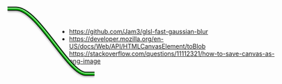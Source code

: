 
* https://github.com/Jam3/glsl-fast-gaussian-blur
* https://developer.mozilla.org/en-US/docs/Web/API/HTMLCanvasElement/toBlob
* https://stackoverflow.com/questions/11112321/how-to-save-canvas-as-png-image

<aside id="tool-palette">
</aside>
<aside id="inspector">
  <section class="property-editor"></section>
  <section class="preview">&nbsp;</section>
</aside>
<section id="graph">
  <div class="arcs">
    <svg
        className="connector"
        ref="overlay"
        width="200"
        height="200"
        viewBox="0 0 200 200"
        xmlns="http://www.w3.org/2000/svg"
        version="1.1"
        style="position: absolute; left: 110px; top: 10px;">
        <defs>
          <filter id="highlight">
            <feGaussianBlur in="SourceGraphic" stdDeviation=".5" />
            <feOffset dx="0" dy="-1.5" />
            <feComponentTransfer>
              <feFuncA type="linear" slope="0.6"/>
            </feComponentTransfer>
          </filter>
          <filter id="dropShadow">
            <feGaussianBlur in="SourceAlpha" stdDeviation="2" />
            <feComponentTransfer>
              <feFuncA type="linear" slope="0.4"/>
            </feComponentTransfer>
            <feOffset dx="0" dy="2" />
            <feMerge>
              <feMergeNode />
              <feMergeNode in="SourceGraphic" />
            </feMerge>
          </filter>
        </defs>
        <path stroke-width="9" stroke="black" d="M0 10 H20 C70 10 140 160 180 160 H 200" fill="transparent" filter="url(#dropShadow)" />
        <path stroke-width="6" stroke="#00aa00" d="M0 10 H20 C70 10 140 160 180 160 H 200" fill="transparent"  />
        <path stroke-width="2" stroke="#ffffff" d="M0 10 H20 C70 10 140 160 180 160 H 200" fill="transparent" filter="url(#highlight)"  />
      </svg>
    </div>
  <canvas id="glCanvas" width="640" height="480"></canvas>
</section>
